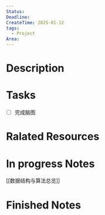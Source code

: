 ```yaml
---
Status: 
Deadline: 
CreateTime: 2025-01-12
tags:
  - Project
Area:
---
```


# Description


# Tasks
- [ ] 完成脑图

# Ralated Resources

# In progress Notes
[[数据结构与算法总览]]

# Finished Notes

